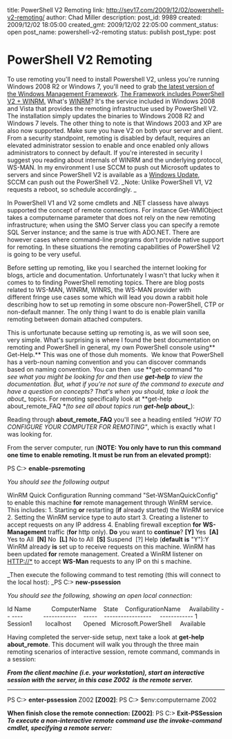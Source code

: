title: PowerShell V2 Remoting
link: http://sev17.com/2009/12/02/powershell-v2-remoting/
author: Chad Miller
description: 
post_id: 9989
created: 2009/12/02 18:05:00
created_gmt: 2009/12/02 22:05:00
comment_status: open
post_name: powershell-v2-remoting
status: publish
post_type: post

# PowerShell V2 Remoting

To use remoting you'll need to install Powershell V2, unless you're running Windows 2008 R2 or Windows 7, you'll need to grab [the latest version of the Windows Management Framework](http://support.microsoft.com/kb/968929). [The Framework includes PowerShell V2 + WINRM.](http://blogs.msdn.com/powershell/archive/2009/11/20/windows-powershell-and-the-windows-management-framework.aspx) What's [WINRM](http://msdn.microsoft.com/en-us/library/aa384426\(VS.85\).aspx)? It's the service included in Windows 2008 and Vista that provides the remoting infrastructue used by PowerShell V2. The installation simply updates the binaries to Windows 2008 R2 and Windows 7 levels. The other thing to note is that Windows 2003 and XP are also now supported. Make sure you have V2 on both your server and client. From a security standpoint, remoting is disabled by default, requires an elevated administrator session to enable and once enabled only allows administrators to connect by default. If you're interested in security I suggest you reading about internals of WINRM and the underlying protocol, WS-MAN. In my environment I use SCCM to push out Microsoft updates to servers and since PowerShell V2 is available as a [Windows Update](http://support.microsoft.com/kb/968929), SCCM can push out the PowerShell V2. _Note: Unlike PowerShell V1, V2 requests a reboot, so schedule accordingly. _

In PowerShell V1 and V2 some cmdlets and .NET classess have always supported the concept of remote connections. For instance Get-WMIObject takes a computername parameter that does not rely on the new remoting infrastructure; when using the SMO Server class you can specify a remote SQL Server instance; and the same is true with ADO.NET. There are however cases where command-line programs don't provide native support for remoting. In these situations the remoting capabilities of PowerShell V2 is going to be very useful.

Before setting up remoting, like you I searched the internet looking for blogs, article and documentation. Unfortunately I wasn't that lucky when it comes to to finding PowerShell remoting topics. There are blog posts related to WS-MAN, WINRM, WINRS, the WS-MAN provider with different fringe use cases some which will lead you down a rabbit hole describing how to set up remoting in some obscure non-PowerShell, CTP or non-default manner. The only thing I want to do is enable plain vanilla remoting between domain attached computers.

This is unfortunate because setting up remoting is, as we will soon see, very simple. What's surprising is where I found the best documentation on remoting and PowerShell in general, my own PowerShell console using** Get-Help.** This was one of those duh moments.  We know that PowerShell has a verb-noun naming convention and you can discover commands based on naming convention. You can then  use **get-command **to see what you might be looking for and then use **get-help** to view the documentation. But, what if you're not sure of the command to execute and have a question on concepts? That's when you should, take a look the about_* topics. For remoting specifically look at **get-help about_remote_FAQ **(to see all about topics run **get-help about_***):

Reading through **about_remote_FAQ** you'll see a heading entiled _"HOW TO CONFIGURE YOUR COMPUTER FOR REMOTING"_, which is exactly what I was looking for.

From the server computer, run (**NOTE: You only have to run this command one time to enable remoting. It must be run from an elevated prompt):**

PS C:> **enable-psremoting**

_You should see the following output_

WinRM Quick Configuration Running command "Set-WSManQuickConfig" to enable this machine **for** remote management through WinRM service. This includes: 1. Starting **or** restarting (**if** already started) the WinRM service 2. Setting the WinRM service type to auto start 3. Creating a listener to accept requests on any IP address 4. Enabling firewall exception **for** **WS-Management** traffic (**for** http only). **Do** you want to **continue**? **[Y]** Yes  **[A]** Yes to All  **[N]** No  **[L]** No to All  **[S]** Suspend  [?] Help (**default** **is** "Y"):Y WinRM already **is** set up to receive requests on this machine. WinRM has been updated **for** remote management. Created a WinRM listener on [HTTP://*](http://*/) to accept **WS-Man** requests to any IP on thi s machine. 

_Then execute the following command to test remoting (this will connect to the local host): _PS C:> **new-pssession**

_You should see the following, showing an open local connection:_

Id Name            ComputerName    State    ConfigurationName     Availability \-- ----            ------------    -----    -----------------     ------------ 1 Session1        localhost       Opened   Microsoft.PowerShell     Available 

Having completed the server-side setup, next take a look at **get-help about_remote**. This document will walk you through the three main remoting scenarios of interactive session, remote command, commands in a session:

_**From the client machine (i.e. your workstation), start an interactive session with the server, in this case Z002  is the remote server.**_

** **

PS C:> **enter-pssession** Z002 **[Z002]**: PS C:> $env:computername Z002

**When finish close the remote connection:** **[Z002]**: PS C:> **Exit-PSSession** _**To execute a non-interactive remote command use the invoke-command cmdlet, specifying a remote server:**_